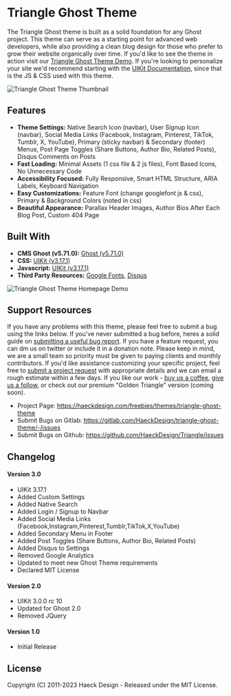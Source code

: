 # Triangle Ghost Theme #

The Triangle Ghost theme is built as a solid foundation for any Ghost project. This theme can serve as a starting point for advanced web developers, while also providing a clean blog design for those who prefer to grow their website organically over time. If you'd like to see the theme in action visit our [Triangle Ghost Theme Demo](https://demo.haeckdesign.com/triangle/). If you're looking to personalize your site we'd recommend starting with the [UIKit Documentation](https://www.getuikit.com), since that is the JS & CSS used with this theme.

![Triangle Ghost Theme Thumbnail](https://haeck.s3.amazonaws.com/triangle/Triangle-Ghost-Theme-Mockup-Haeck-Design.jpg)


## Features ##

* **Theme Settings:**  Native Search Icon (navbar), User Signup Icon (navbar), Social Media Links (Facebook, Instagram, Pinterest, TikTok, Tumblr, X, YouTube), Primary (sticky navbar) & Secondary (footer) Menus, Post Page Toggles (Share Buttons, Author Bio, Related Posts), Disqus Comments on Posts
* **Fast Loading:**  Minimal Assets (1 css file & 2 js files), Font Based Icons, No Unnecessary Code
* **Accessibility Focused:**  Fully Responsive, Smart HTML Structure, ARIA Labels, Keyboard Navigation
* **Easy Customizations:**  Feature Font (change googlefont js & css), Primary & Background Colors (noted in css)
* **Beautiful Appearance:**  Parallax Header Images, Author Bios After Each Blog Post, Custom 404 Page


## Built With ##

* **CMS Ghost (v5.71.0):**  [Ghost (v5.71.0)](https://ghost.org/)
* **CSS:**  [UIKit (v3.17.1)](https://www.getuikit.com)
* **Javascript:**  [UIKit (v3.17.1)](https://www.getuikit.com)
* **Third Party Resources:**  [Google Fonts](https://www.google.com/fonts), [Disqus](https://www.disqus.com/)


![Triangle Ghost Theme Homepage Demo](https://haeck.s3.amazonaws.com/triangle/Triangle-Ghost-Theme-Screenshot-Haeck-Design.jpg)


## Support Resources ##

If you have any problems with this theme, please feel free to submit a bug using the links below. If you've never submitted a bug before, heres a solid guide on [submitting a useful bug report](https://about.gitlab.com/blog/2019/01/09/marker-io-gitlab-integration/). If you have a feature request, you can dm us on twitter or include it in a donation note.  Please keep in mind, we are a small team so priority must be given to paying clients and monthly contributors. If you'd like assistance customizing your specific project, feel free to [submit a project request](https://haeckdesign.com/contact) with appropriate details and we can email a rough estimate within a few days. If you like our work - [buy us a coffee](https://www.paypal.com/donate/?hosted_button_id=GLD2VR75PALJS), [give us a follow](https://haeckdesign.com/contact/social), or check out our premium "Golden Triangle" version (coming soon). 

* Project Page:  https://haeckdesign.com/freebies/themes/triangle-ghost-theme
* Submit Bugs on Gitlab: https://gitlab.com/HaeckDesign/triangle-ghost-theme/-/issues
* Submit Bugs on Github:  https://github.com/HaeckDesign/Triangle/issues


## Changelog ##

#### Version 3.0 ####

* UIKit 3.17.1
* Added Custom Settings
* Added Native Search
* Added Login / Signup to Navbar
* Added Social Media Links (Facebook,Instagram,Pinterest,Tumblr,TikTok,X,YouTube)
* Added Secondary Menu in Footer
* Added Post Toggles (Share Buttons, Author Bio, Related Posts)
* Added Disqus to Settings
* Removed Google Analytics
* Updated to meet new Ghost Theme requirements
* Declared MIT License

#### Version 2.0 ####

* UIKit 3.0.0 rc 10
* Updated for Ghost 2.0
* Removed JQuery

#### Version 1.0 ####

* Initial Release


## License ##

Copyright (C) 2011-2023 Haeck Design - Released under the MIT License.